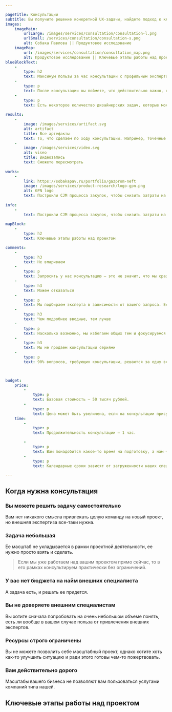 ```yaml
---

pageTitle: Консультации
subtitle: Вы получите решение конкретной UX-задачи, найдете подход к ключевой проблеме или сфокусируетесь на самом важном с точки зрения интерфейса.
images:
    imageMain:
        urlLarge: /images/services/consultation/consultation-l.png 
        urlSmall: /services/consultation/consultation-s.png
        alt: Собака Павлова || Продуктовое исследование
    imageMap:
        url: /images/services/consultation/consultation_map.png
        alt: Продуктовое исследование || Ключевые этапы работы над проектом
blueBlockText:
    -
        type: h2
        text: Максимум пользы за час консультации с профильным экспертом 
    -
        type: p
        text: После консультации вы поймете, что действительно важно, на чем стоит сфокусироваться, а какие затраты не принесут вам желаемого эффекта.
    -
        type: p
        text: Есть некоторое количество дизайнерских задач, которые можно решить в рамках одной консультации, без необходимости организовывать целый проект. 
    
results:
    -
        image: /images/services/artifact.svg
        alt: artifact
        title: Все артефакты
        text: То, что сделаем по ходу консультации. Например, точечные комментарии к вашему интерфейсу, наброски в Миро, план действий для самостоятельного решения задачи
    -
        image: /images/services/video.svg
        alt: viseo
        title: Видеозапись
        text: Сможете пересмотреть
                                             
works:
    -
        link: https://sobakapav.ru/portfolio/gazprom-neft
        image: /images/services/product-research/logo-gpn.png
        alt: GPN logo
        text: Построили CJM процесса закупок, чтобы снизить затраты на их проведение.
         
info: 
    -
        text: Построили CJM процесса закупок, чтобы снизить затраты на их проведение.
        
mapBlock:
    -
        type: h2
        text: Ключевые этапы работы над проектом

comments:
    -
        type: h3
        text: Не впариваем
    -
        type: p
        text: Запросить у нас консультацию — это не значит, что мы сразу начнет ее активно продавать . Мы не оказываем консультации по всему многообразию тем и прекрасно понимаем зоны своей некомпетенции. 
    -
        type: h3
        text: Можем отказаться
    -
        type: p
        text: Мы подбираем эксперта в зависимости от вашего запроса. Если у нас нет подходящего консультанта, то мы попросту откажемся.
    -
        type: h3
        text: Чем подробнее вводные, тем лучше
    -
        type: p
        text: Насколько возможно, мы избегаем общих тем и фокусируемся на конкретной частной задаче. Поэтому чем подробнее вы опишете задачу или проблему перед консультацией, тем лучше.
    -
        type: h3
        text: Мы не продаем консультации сериями
    -
        type: p
        text: 90% вопросов, требующих консультации, решаются за одну встречу.
    


budget:
    price:
        -
            type: p
            text: Базовая стоимость — 50 тысяч рублей.
        -
            type: p
            text: Цена может быть увеличена, если на консультации присутствует более одного участника с вашей стороны, а также есть особые запросы по формату и содержанию.
    time:
        -
            type: p
            text: Продолжительность консультации — 1 час.

        -
            type: p
            text: Вам понадобится какое-то время на подготовку, а нам — 2-3 дня на фиксацию итогов.
        -
            type: p
            text: Календарные сроки зависят от загруженности наших специалистов и вашего расписания.

---
```


## Когда нужна консультация

### Вы можете решить задачу самостоятельно

Вам нет никакого смысла привлекать целую команду на новый проект, но внешняя экспертиза все-таки нужна.

### Задача небольшая

Ее масштаб не укладывается в рамки проектной деятельности, ее нужно просто взять и сделать.

> Если мы уже работаем над вашим проектом прямо сейчас, то в его рамках консультируем практически без ограничений.

### У вас нет бюджета на найм внешних специалиста

А задача есть, и решать ее придется.

### Вы не доверяете внешним специалистам

Вы хотите сначала попробовать на очень небольшом объеме понять, есть ли вообще в вашем случае польза от привлечения внешних экспертов.

### Ресурсы строго ограничены

Вы не можете позволить себе масштабный проект, однако хотите хоть как-то улучшить ситуацию и ради этого готовы чем-то пожертвовать.

### Вам действительно дорого

Масштабы вашего бизнеса не позволяют вам пользоваться услугами компаний типа нашей. 


## Ключевые этапы работы над проектом
